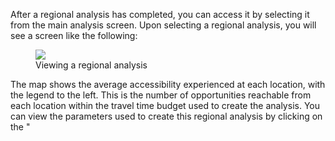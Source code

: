 After a regional analysis has completed, you can access it by selecting it from the main analysis screen.
Upon selecting a regional analysis, you will see a screen like the following:

<figure>
  <img src="/img/regional.png" />
  <figcaption>Viewing a regional analysis</figcaption>
</figure>

The map shows the average accessibility experienced at each location, with the legend to the left.
This is the number of opportunities reachable from each location within the travel time budget
used to create the analysis. You can view the parameters used to create this regional analysis by
clicking on the "<title of regional analysis> settings" button below the legend to unfold the settings
used for the analysis. You can also export a regional analysis to GIS in GeoTIFF format in order to create
publication-quality maps using the download link.

# Comparing regional analyses

You can also compare two regional analyses from different scenarios in the same project by selecting
a comparison scenario. The map will show the differences in the averages between the two analyses,
with blue areas showing increased average job access, and red areas showing decreased average job access
relative to the comparison analysis.

You can also filter the displayed locations by the probability of improvement. When we compare two scenarios,
some of the differences in the averages is due to changes in the network, and some of it is due to uncertainty
in the scenario. By dragging the minimum improvement probability slider above zero, you can filter what
is displayed on the map by the probability of improvement. We compute this by sampling from the distributions
of accessibility (displayed as histograms in the main analysis mode) and computing how often the
active regional analysis has higher accessibility than the comparison regional analysis at each location,
and show only those locations where the active regional analysis is higher than the comparison at
least the selected proportion of the time. Note that this is taking into account the variation due to
departure time as well, so similar to the difference spectrogram, for the probability of improvement
at a given location to be 1, the best possible user experience
(i.e. the maximum accessibility, realized through minimal waiting for transit vehicles at a particular time
  of departure within the specified time window) in the comparison regional analysis must be worse than the worst possible user experience
experienced in the active regional analysis.
